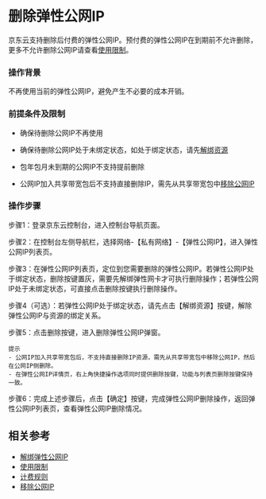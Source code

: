 # 删除弹性公网IP

京东云支持删除后付费的弹性公网IP。预付费的弹性公网IP在到期前不允许删除，更多不允许删除公网IP请查看[使用限制](https://docs.jdcloud.com/cn/elastic-ip/restrictions)。

### 操作背景

不再使用当前的弹性公网IP，避免产生不必要的成本开销。


### 前提条件及限制

- 确保待删除公网IP不再使用

- 确保待删除公网IP处于未绑定状态，如处于绑定状态，请先[解绑资源](./Disassociate-Elastic-IP.md)

- 包年包月未到期的公网IP不支持提前删除

- 公网IP加入共享带宽包后不支持直接删除IP，需先从共享带宽包中[移除公网IP](https://docs.jdcloud.com/cn/shared-bandwidth-package/manage-public-ip#user-content-4)


### 操作步骤

步骤1：登录京东云控制台，进入控制台导航页面。

步骤2：在控制台左侧导航栏，选择网络-【私有网络】-【弹性公网IP】，进入弹性公网IP列表页。

步骤3：在弹性公网IP列表页，定位到您需要删除的弹性公网IP。若弹性公网IP处于绑定状态，删除按键置灰，需要先解绑弹性网卡才可执行删除操作；若弹性公网IP处于未绑定状态，可直接点击删除按键执行删除操作。

步骤4（可选）：若弹性公网IP处于绑定状态，请先点击【解绑资源】按键，解除弹性公网IP与资源的绑定关系。

步骤5：点击删除按键，进入删除弹性公网IP弹窗。

```
提示
- 公网IP加入共享带宽包后，不支持直接删除IP资源，需先从共享带宽包中移除公网IP，然后在公网IP侧删除。
- 在弹性公网IP详情页，右上角快捷操作选项同时提供删除按键，功能与列表页删除按键保持一致。
```
步骤6：完成上述步骤后，点击【确定】按键，完成弹性公网IP删除操作，返回弹性公网IP列表页，查看弹性公网IP删除情况。

## 相关参考

- [解绑弹性公网IP](./Disassociate-Elastic-IP.md)
- [使用限制](https://docs.jdcloud.com/cn/elastic-ip/restrictions)
- [计费规则](https://docs.jdcloud.com/cn/elastic-ip/billing-rules)
- [移除公网IP](https://docs.jdcloud.com/cn/shared-bandwidth-package/manage-public-ip#user-content-4)

